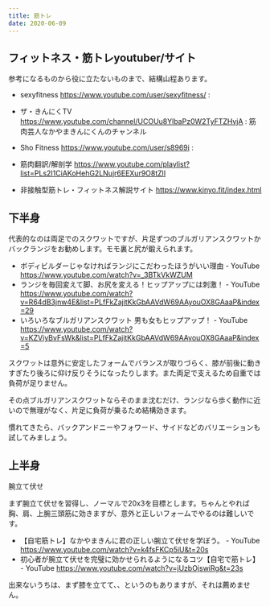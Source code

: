 ```yaml
---
title: 筋トレ
date: 2020-06-09
---
```


## フィットネス・筋トレyoutuber/サイト

参考になるものから役に立たないものまで、結構山程あります。

- sexyfitness  https://www.youtube.com/user/sexyfitness/ :
- ザ・きんにくTV https://www.youtube.com/channel/UCOUu8YlbaPz0W2TyFTZHvjA : 筋肉芸人なかやまきんにくんのチャンネル
- Sho Fitness https://www.youtube.com/user/s8969i :
- 筋肉翻訳/解剖学 https://www.youtube.com/playlist?list=PLs2I1CiAKoHehG2LNujr6EEXur9O8tZlI

-  非接触型筋トレ・フィットネス解説サイト https://www.kinyo.fit/index.html


## 下半身
代表的なのは両足でのスクワットですが、片足ずつのブルガリアンスクワットかバックランジをお勧めします。モモ裏と尻が鍛えられます。

- ボディビルダーじゃなければランジにこだわったほうがいい理由 - YouTube https://www.youtube.com/watch?v=_3BTkVkWZUM
- ランジを毎回変えて脚、お尻を変える！ヒップアップには刺激！ - YouTube https://www.youtube.com/watch?v=R64dB3jnw4E&list=PLfFkZajitKkGbAAVdW69AAyouOX8GAaaP&index=29
- いろいろなブルガリアンスクワット 男も女もヒップアップ！ - YouTube https://www.youtube.com/watch?v=KZViyBvFsWk&list=PLfFkZajitKkGbAAVdW69AAyouOX8GAaaP&index=5

スクワットは意外に安定したフォームでバランスが取りづらく、膝が前後に動きすぎたり後ろに仰け反りそうになったりします。また両足で支えるため自重では負荷が足りません。

その点ブルガリアンスクワットならそのまま沈むだけ、ランジなら歩く動作に近いので無理がなく、片足に負荷が乗るため結構効きます。

慣れてきたら、バックアンドニーやフォワード、サイドなどのバリエーションも試してみましょう。

## 上半身
腕立て伏せ

まず腕立て伏せを習得し、ノーマルで20x3を目標とします。ちゃんとやれば胸、肩、上腕三頭筋に効きますが、意外と正しいフォームでやるのは難しいです。

- 【自宅筋トレ】なかやまきんに君の正しい腕立て伏せを学ぼう。 - YouTube https://www.youtube.com/watch?v=k4fsFKCp5iU&t=20s
- 初心者が腕立て伏せを完璧に効かせられるようになるコツ【自宅で筋トレ】 - YouTube https://www.youtube.com/watch?v=jUzbOjswiRg&t=23s

出来ないうちは、まず膝を立てて、、というのもありますが、それは薦めません。
